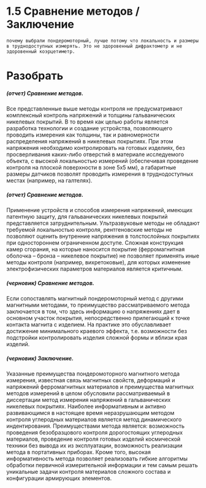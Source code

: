 # 1.5 Сравнение методов / Заключение
```
почему выбрали пондеромоторный, лучше потому что локальность и размеры в труднодоступных измерять. Это не здоровенный дифрактометр и не здоровенный коэрцетиметр.
```



# Разобрать

##### (отчет) Сравнение методов.
Все представленные выше методы контроля не предусматривают комплексный контроль напряжений и толщины гальванических никелевых покрытий. В то время как целью работы является разработка технологии и создание устройства, позволяющего проводить измерения как толщины, так и равномерности распределения напряжений в никелевых покрытиях. При этом напряжения необходимо контролировать на готовых изделиях, без просверливания каких-либо отверстий в материале исследуемого объекта, с высокой локальностью измерений (обеспечивая проведение контроля на плоской поверхности в зоне 5х5 мм), а габаритные размеры датчиков позволят проводить измерения в труднодоступных местах (например, на галтелях).

##### (отчет) Сравнение методов.
Применение устройств и способов измерения напряжений, имеющих патентную защиту, для гальванических никелевых покрытий представляется затруднительным. Ультразвуковые методы не обладают требуемой локальностью контроля, рентгеновские методы не позволяют оценить внутренние напряжения в толстослойных покрытиях при одностороннем ограниченном доступе. Сложная конструкция камер сгорания, на которые наносится покрытие (ферромагнитная оболочка – бронза – никелевое покрытие) не позволяет применять иные методы контроля (например, вихретоковые), для которых изменение электрофизических параметров материалов является критичным.

##### (черновик) Сравнение методов.
Если сопоставлять магнитный пондеромоторный метод с другими магнитными методами, то преимущество рассматриваемого метода заключается в том, что здесь информацию о напряжениях дает в основном участок покрытия, непосредственно прилегающий к точке контакта магнита с изделием. На практике это обуславливает достижение минимального краевого эффекта, т.е. возможности без подстройки контролировать изделия сложной формы и вблизи края изделий.

##### (черновик) Заключение.
Указанные преимущества пондеромоторного магнитного метода измерения, известная связь магнитных свойств, деформаций и напряжений ферромагнитных материалов и преимущества магнитных методов измерений в целом обусловили рассматриваемый в диссертации метод измерения напряжений в гальванических никелевых покрытиях.
Наиболее информативным и активно развивающимся в настоящее время неразрушающим методом контроля углеродных материалов является метод динамического индентирования. Преимуществами метода является: возможность проведения безобразцового контроля дорогостоящих углеродных материалов, проведение контроля готовых изделий космической техники без вывода их из эксплуатации, возможность реализации метода в портативных приборах. Кроме того, высокая информативность метода позволяет реализовать гибкие алгоритмы обработки первичной измерительной информации и тем самым решать уникальные задачи контроля материалов сложного состава и конфигурации армирующих элементов.